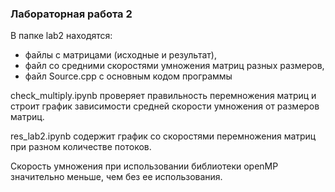 ### Лабораторная работа 2

В папке lab2 находятся:
 - файлы с матрицами (исходные и результат), 
 - файл со средними скоростями умножения матриц разных размеров,
 - файл Source.cpp с основным кодом программы

check_multiply.ipynb проверяет правильность перемножения матриц и строит график зависимости средней скорости умножения от размеров матриц.

res_lab2.ipynb содержит график со скоростями перемножения матриц при разном количестве потоков.

Скорость умножения при использовании библиотеки openMP значительно меньше, чем без ее использования. 
